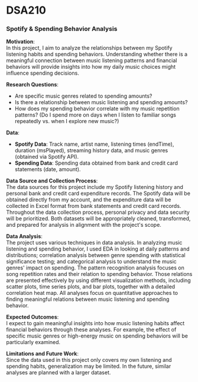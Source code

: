 # DSA210
### Spotify & Spending Behavior Analysis

**Motivation**:  
In this project, I aim to analyze the relationships between my Spotify listening habits and spending behaviors. Understanding whether there is a meaningful connection between music listening patterns and financial behaviors will provide insights into how my daily music choices might influence spending decisions.

**Research Questions**:

- Are specific music genres related to spending amounts?
- Is there a relationship between music listening and spending amounts?
- How does my spending behavior correlate with my music repetition patterns? (Do I spend more on days when I listen to familiar songs repeatedly vs. when I explore new music?)

**Data**:

- **Spotify Data**: Track name, artist name, listening times (endTime), duration (msPlayed), streaming history data, and music genres (obtained via Spotify API).
- **Spending Data**: Spending data obtained from bank and credit card statements (date, amount).

**Data Source and Collection Process**:  
The data sources for this project include my Spotify listening history and personal bank and credit card expenditure records. The Spotify data will be obtained directly from my account, and the expenditure data will be collected in Excel format from bank statements and credit card records. Throughout the data collection process, personal privacy and data security will be prioritized. Both datasets will be appropriately cleaned, transformed, and prepared for analysis in alignment with the project's scope.

**Data Analysis**:  
The project uses various techniques in data analysis. In analyzing music listening and spending behavior, I used EDA in looking at daily patterns and distributions; correlation analysis between genre spending with statistical significance testing; and categorical analysis to understand the music genres' impact on spending. The pattern recognition analysis focuses on song repetition rates and their relation to spending behavior. Those relations are presented effectively by using different visualization methods, including scatter plots, time series plots, and bar plots, together with a detailed correlation heat map. All analyses focus on quantitative approaches to finding meaningful relations between music listening and spending behavior.

**Expected Outcomes**:  
I expect to gain meaningful insights into how music listening habits affect financial behaviors through these analyses. For example, the effect of specific music genres or high-energy music on spending behaviors will be particularly examined.

**Limitations and Future Work**:  
Since the data used in this project only covers my own listening and spending habits, generalization may be limited. In the future, similar analyses are planned with a larger dataset.
